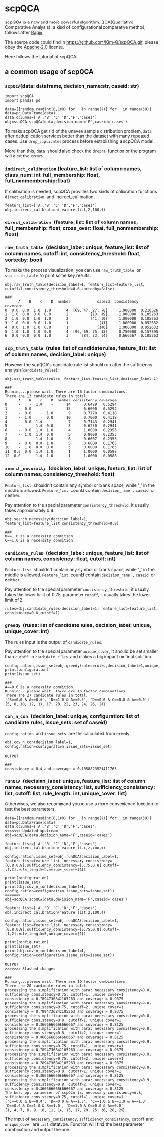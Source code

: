 # scpQCA

scpQCA is a new and more powerful algorithm. QCA(Qualitative Comparative Analysis), a kind of configurational comparative method, follows after [Ragin](https://books.google.com/books?hl=zh-CN&lr=&id=PnI-DQAAQBAJ&oi=fnd&pg=PP1&dq=QCA+Ragin&ots=ZLKBNEMpEy&sig=Kg9oQrTzez3HkMguKEUOaAtCXEw).

The source code could find in https://github.com/Kim-Q/scpQCA.git, please obey the [Apache-2.0](https://www.apache.org/licenses/LICENSE-2.0.html) license.

Here follows the tutorial of scpQCA:

## a common usage of scpQCA

### `scpQCA`(data: dataframe, decision_name:str, caseid: str)

```
import scpQCA
import pandas pd

data=[[random.randint(0,100) for _ in range(6)] for _ in range(30)]
data=pd.DataFrame(data)
data.columns=['A','B','C','D','F','cases']
obj=scpQCA.scpQCA(data,decision_name='F',caseid='cases')
```

To make scpQCA get rid of the uneven sample distribution problem, `data `after deduplication services better than the dataset with many repeated cases. Use `drop_duplicates` process before establishing a scpQCA model.

More than this, `data `should also check the `dropna `function or the program will alert the errors.

### `indirect_calibration` (feature_list: list of column names, class_num: int, full_membership: float, full_nonmembership:float)

If calibration is needed, scpQCA provides two kinds of calibration functions `direct_calibration `and indirect_calibration.

```
feature_list=['A','B','C','D','F','cases']
obj.indirect_calibration(feature_list,2,100,0)
```

### `direct_calibration `(feature_list: list of column names, full_membership: float, cross_over: float, full_nonmembership: float)

### `raw_truth_table `(decision_label: unique, feature_list: list of column names, cutoff: int, consistency_threshold: float, sortedby: bool)

To make the process visualization, you can use `raw_truth_table `or `scp_truth_table `to print some key results.

```
obj.raw_truth_table(decision_label=1, feature_list=feature_list, cutoff=1,consistency_threshold=0.6,sortedby=False)

###
      A    B    C    D  number            caseid  consistency  coverage
0  0.0  0.0  1.0  1.0       4  [69, 47, 27, 58]     1.000000  0.210526
1  1.0  0.0  0.0  0.0       2          [13, 89]     1.000000  0.105263
2  1.0  0.0  1.0  1.0       2          [41, 10]     1.000000  0.105263
3  1.0  0.0  0.0  1.0       1              [31]     1.000000  0.052632
4  0.0  1.0  1.0  0.0       1             [100]     1.000000  0.052632
5  1.0  1.0  1.0  0.0       4  [96, 69, 75, 33]     0.750000  0.157895
6  0.0  0.0  0.0  1.0       3      [84, 73, 14]     0.666667  0.105263
```

### `scp_truth_table `(rules: list of candidate rules, feature_list: list of column names, decision_label: unique)

However the scpQCA's candidate rule list should run after the sufficiency analysis(`candidate_rules`):

```
obj.scp_truth_table(rules, feature_list=feature_list,decision_label=1)

###
Running...please wait. There are 16 factor combinations.
There are 13 candidate rules in total.
      A    B    C    D  number consistency coverage
0     -    -  1.0    -      14      0.6429   0.5294
1     -  0.0    -    -      15      0.6000   0.5294
2     -  0.0    -  1.0       9      0.7778   0.4118
3     -  1.0    -  0.0      10      0.7000   0.4118
4     -  0.0  1.0    -       7      0.7143   0.2941
5     -    -  1.0  0.0       8      0.6250   0.2941
6     -  0.0  1.0  1.0       4      1.0000   0.2353
7     -  1.0  1.0  0.0       5      0.8000   0.2353
8     -    -  1.0  1.0       6      0.6667   0.2353
9     -  0.0  0.0  1.0       5      0.6000   0.1765
10    -  1.0  0.0  0.0       5      0.6000   0.1765
11  0.0  0.0  1.0  1.0       1      1.0000   0.0588
12  0.0    -  1.0  1.0       1      1.0000   0.0588
```

### `search_necessity `(decision_label: unique, feature_list: list of column names, consistency_threshold: float)

`Feature_list `shouldn't contain any symbol or blank space, while '_' in the middle is allowed. `Feature_list `counld contain `decision_name ,` `caseid `or neither.

Pay attention to the special parameter `consistency_threshold`, it usually takes approximately 0.9.

```
obj.search_necessity(decision_label=1, feature_list=feature_list,consistency_threshold=0.8)

###
B==1.0 is a necessity condition
C==1.0 is a necessity condition
```

### `candidate_rules `(decision_label: unique, feature_list: list of column names, consistency: float, cutoff: int)

`Feature_list `shouldn't contain any symbol or blank space, while '_' in the middle is allowed. `Feature_list `counld contain `decision_name ,` `caseid `or neither.

Pay attention to the special parameter `consistency_threshold`, it usually takes the lower limit of 0.75; parameter `cutoff`, it usually takes the lower limit of 2.

```
rules=obj.candidate_rules(decision_label=1, feature_list=feature_list, consistency=0.8,cutoff=1)
```

### `greedy `(rules: list of candidate rules, decision_label: unique, unique_cover: int)

The rules input is the output of `candidate_rules`.

Pay attention to the special parameter `unique_cover`, it should be set smaller than `cutoff `in `candidate_rules `and makes a big impact on final solution.

```
configuration,issue_set=obj.greedy(rules=rules,decision_label=1,unique_cover=2)
print(configuration)
print(issue_set)

###
A==0.0 is a necessity condition
Running...please wait. There are 16 factor combinations.
There are 27 candidate rules in total.
['B==0.0 & A==0.0', 'D==1.0 & A==0.0', 'D==0.0 & C==0.0 & A==0.0']
{5, 8, 10, 12, 13, 17, 20, 22, 23, 24, 26, 28}
```

### `con_n_con `(decision_label: unique, configuration: list of candidate rules, issue_sets: set of caseid)

`configuration `and `issue_sets `are the calculated from `greedy`.

```
obj.cov_n_con(decision_label=1, configuration=configuration,issue_sets=issue_set)

```

```
OUTPUT：

###
consistency = 0.6 and coverage = 0.7058823529411765
```

### `runQCA `(decision_label: unique, feature_list: list of column names, necessary_consistency: list, sufficiency_consistency: list, cutoff: list, rule_length: int, unique_cover: list)

Otherwises, we also recommand you to use a more convenience function to test the best parameters.

```
data=[[random.randint(0,100) for _ in range(6)] for _ in range(30)]
data=pd.DataFrame(data)
data.columns=['A','B','C','D','F','cases']
<<<<<<< Updated upstream
obj=scpQCA(data,decision_name='F',caseid='cases')

feature_list=['A','B','C','D','F','cases']
obj.indirect_calibration(feature_list,2,100,0)

configuration,issue_set=obj.runQCA(decision_label=1, feature_list=feature_list, necessary_consistency=[0.8,0.9],sufficiency_consistency=[0.75,0.8],cutoff=[1,2],rule_length=5,unique_cover=[1])

print(configuration)
print(issue_set)
print(obj.cov_n_con(decision_label=1, configuration=configuration,issue_sets=issue_set))
=======
obj=scpQCA.scpQCA(data,decision_name='F',caseid='cases')

feature_list=['A','B','C','D','F','cases']
obj.indirect_calibration(feature_list,2,100,0)

configuration,issue_set=obj.runQCA(decision_label=1, feature_list=feature_list, necessary_consistency=[0.8,0.9],sufficiency_consistency=[0.75,0.8],cutoff=[1,2],rule_length=5,unique_cover=[1])

print(configuration)
print(issue_set)
print(obj.cov_n_con(decision_label=1, configuration=configuration,issue_sets=issue_set))
```

```
OUTPUT：
>>>>>>> Stashed changes

###
Running...please wait. There are 16 factor combinations.
There are 20 candidate rules in total.
processing the simplification with para: necessary consistency=0.8, sufficiency consistency=0.75, cutoff=1, unique cover=1
consistency = 0.7894736842105263 and coverage = 0.9375
processing the simplification with para: necessary consistency=0.8, sufficiency consistency=0.75, cutoff=2, unique cover=1
consistency = 0.7894736842105263 and coverage = 0.9375
processing the simplification with para: necessary consistency=0.8, sufficiency consistency=0.8, cutoff=1, unique cover=1
consistency = 0.8666666666666667 and coverage = 0.8125
processing the simplification with para: necessary consistency=0.8, sufficiency consistency=0.8, cutoff=2, unique cover=1
consistency = 0.8666666666666667 and coverage = 0.8125
processing the simplification with para: necessary consistency=0.9, sufficiency consistency=0.75, cutoff=1, unique cover=1
consistency = 0.7894736842105263 and coverage = 0.9375
processing the simplification with para: necessary consistency=0.9, sufficiency consistency=0.75, cutoff=2, unique cover=1
consistency = 0.7894736842105263 and coverage = 0.9375
processing the simplification with para: necessary consistency=0.9, sufficiency consistency=0.8, cutoff=1, unique cover=1
consistency = 0.8666666666666667 and coverage = 0.8125
processing the simplification with para: necessary consistency=0.9, sufficiency consistency=0.8, cutoff=2, unique cover=1
consistency = 0.8666666666666667 and coverage = 0.8125
The best opt parameter of scpQCA is: necessary consistency=0.8, sufficiency consistency=0.75, cutoff=1, unique cover=1
['C==0.0 & B==0.0', 'D==0.0 & A==1.0', 'C==1.0 & B==1.0 & A==1.0', 'D==0.0 & C==1.0 & B==1.0', 'D==1.0 & C==0.0 & A==0.0']
{1, 4, 7, 8, 9, 10, 11, 14, 15, 17, 20, 25, 26, 28, 29}

```

The input of `necessary_consistency`, `sufficiency_consistency`, `cutoff` and `unique_cover` are `list` datatype. Function will find the best parameter combination and output the one.
